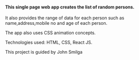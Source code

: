 #### This single page web app creates the list of random persons.

It also provides the range of data for each person such as name,address,mobile no and age of each person.

The app also uses CSS animation concepts.

Technologies used: HTML, CSS, React JS.

This project is guided by John Smilga
